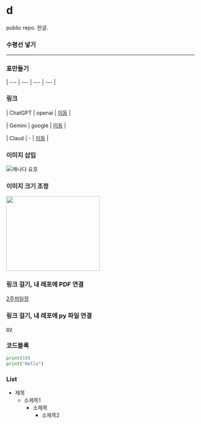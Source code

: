# d
public repo. 한글.

### 수평선 넣기

-----------------------------------------------------------------------

### 표만들기
| --- | --- | --- | --- |

### 링크
| ChatGPT | openai | [이동](https://chatgpt.com/) |

| Gemini | google | [이동](https://gemini.google.com/app) |

| Claud | - | [이동](https://claude.ai/chats) |

### 이미지 삽입

![캐나다 요호](https://postimg.cc/8fJCWWCH)

### 이미지 크기 조정

<img src = "(https://postimg.cc/8fJCWWCH)" width = "250" height = "200" >

### 링크 걸기, 내 레포에 PDF 연결

[2주차일정](./240610_240614_2주차.pdf)

### 링크 걸기, 내 레포에 py 파일 연결

[py](./test1.py)

### 코드블록

```python
print(10)
print("Hello")
```

### List

* 제목
  * 소제목1
    * 소제목
      * 소제목2



